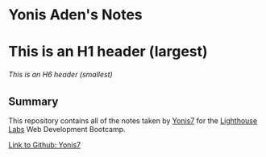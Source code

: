 # Yonis Aden's Notes
# This is an H1 header (largest)
###### This is an H6 header (smallest)  

## Summary 

This repository contains all of the notes taken by [Yonis7](https://github.com/Yonis7) for the [Lighthouse Labs](https://lighthouselabs.ca) Web Development Bootcamp.

[Link to Github: Yonis7](https://github.com/Yonis7)